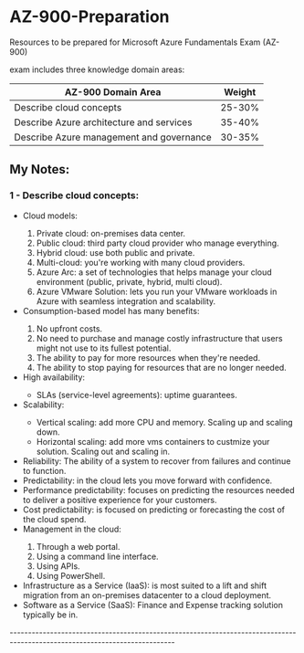 # AZ-900-Preparation
Resources to be prepared for Microsoft Azure Fundamentals Exam (AZ-900)


exam includes three knowledge domain areas:

|AZ-900 Domain Area	| Weight |
--------------------------|-------|
|Describe cloud concepts  |	25-30%|
|Describe Azure architecture and services |	35-40%|
|Describe Azure management and governance	|30-35%|

## My Notes:

### 1 - Describe cloud concepts:
<ul>
<li>Cloud models:</li>
  <ol type="1">
    <li>Private cloud: on-premises data center.</li>
    <li>Public cloud: third party cloud provider who manage everything.</li>
    <li>Hybrid cloud: use both public and private.</li>
    <li>Multi-cloud: you're working with many cloud providers.</li>
    <li>Azure Arc: a set of technologies that helps manage your cloud environment (public, private, hybrid, multi cloud).</li>
    <li>Azure VMware Solution: lets you run your VMware workloads in Azure with seamless integration and scalability.</li>
  </ol>

<li>Consumption-based model has many benefits:</li>
  <ol type="1">
    <li>No upfront costs.</li>
    <li>No need to purchase and manage costly infrastructure that users might not use to its fullest potential.</li>
    <li>The ability to pay for more resources when they're needed.</li>
    <li>The ability to stop paying for resources that are no longer needed.</li>
  </ol>
<li> High availability: </li>
  <ul> 
  <li>SLAs (service-level agreements): uptime guarantees.</li>
</ul>
<li>Scalability:</li>
  <ul>
    <li>Vertical scaling: add more CPU and memory. Scaling up and scaling down.</li>
    <li>Horizontal scaling: add more vms containers to custmize your solution. Scaling out and scaling in.</li>
  </ul>
<li>Reliability: The ability of a system to recover from failures and continue to function.</li>
<li>Predictability: in the cloud lets you move forward with confidence.</li>
<li>Performance predictability: focuses on predicting the resources needed to deliver a positive experience for your customers.</li>
<li>Cost predictability: is focused on predicting or forecasting the cost of the cloud spend. </li>

<li>Management in the cloud:</li>
  <ol type="1">
    <li>Through a web portal.</li>
    <li>Using a command line interface.</li>
    <li>Using APIs.</li>
    <li>Using PowerShell.</li>
  </ol>
<li>Infrastructure as a Service (IaaS): is most suited to a lift and shift migration from an on-premises datacenter to a cloud deployment.</li>
<li>Software as a Service (SaaS): Finance and Expense tracking solution typically be in.</li>
</ul>
---------------------------------------------------------------------------------------------------------------------------
